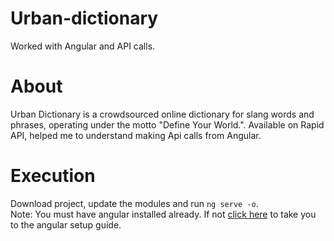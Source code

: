 # Urban-dictionary
Worked with Angular and API calls.

# About
Urban Dictionary is a crowdsourced online dictionary for slang words and phrases, operating under the motto "Define Your World.". Available on Rapid API, helped me to understand making Api calls from Angular.

# Execution
Download project, update the modules and run `ng serve -o`.<br />
Note: You must have angular installed already. If not [click here](https://angular.io/guide/setup-local) to take you to the angular setup guide.

